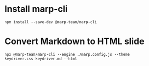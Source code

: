 # Install marp-cli

```
npm install --save-dev @marp-team/marp-cli
```

# Convert Markdown to HTML slide

```
npx @marp-team/marp-cli --engine ./marp.config.js --theme keydriver.css keydriver.md --html
```

